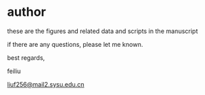 # author
these are the figures and related data and scripts in the manuscript

if there are any questions, please let me known.

best regards,

feiliu

liuf256@mail2.sysu.edu.cn

